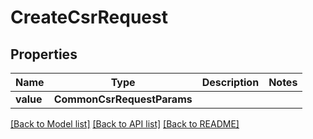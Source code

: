 # CreateCsrRequest


## Properties
Name | Type | Description | Notes
------------ | ------------- | ------------- | -------------
**value** | **CommonCsrRequestParams** |  | 

[[Back to Model list]](../README.md#documentation-for-models) [[Back to API list]](../README.md#documentation-for-api-endpoints) [[Back to README]](../README.md)


